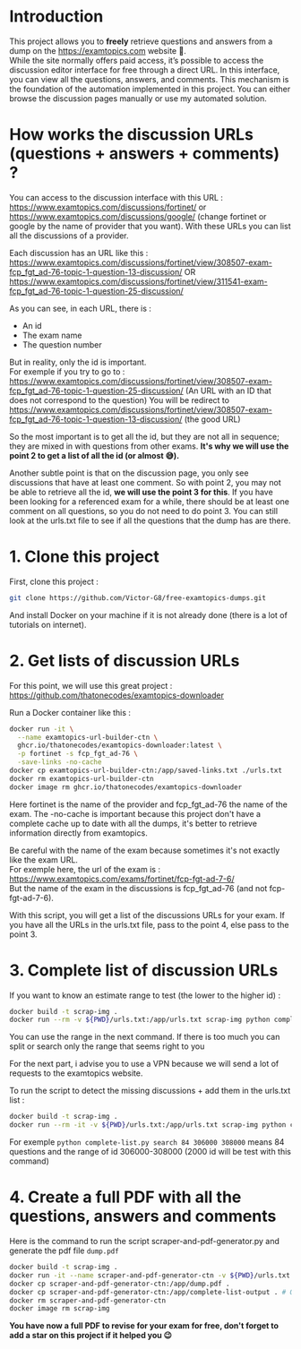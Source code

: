 # Introduction

This project allows you to **freely** retrieve questions and answers from a dump on the https://examtopics.com website 💸.\
While the site normally offers paid access, it’s possible to access the discussion editor interface for free through a direct URL. In this interface, you can view all the questions, answers, and comments. This mechanism is the foundation of the automation implemented in this project. You can either browse the discussion pages manually or use my automated solution.

# How works the discussion URLs (questions + answers + comments) ?

You can access to the discussion interface with this URL : https://www.examtopics.com/discussions/fortinet/ or https://www.examtopics.com/discussions/google/ (change fortinet or google by the name of provider that you want). With these URLs you can list all the discussions of a provider.

Each discussion has an URL like this : 
https://www.examtopics.com/discussions/fortinet/view/308507-exam-fcp_fgt_ad-76-topic-1-question-13-discussion/
OR
https://www.examtopics.com/discussions/fortinet/view/311541-exam-fcp_fgt_ad-76-topic-1-question-25-discussion/

As you can see, in each URL, there is :
* An id
* The exam name
* The question number

But in reality, only the id is important.\
For exemple if you try to go to : https://www.examtopics.com/discussions/fortinet/view/308507-exam-fcp_fgt_ad-76-topic-1-question-25-discussion/ (An URL with an ID that does not correspond to the question)
You will be redirect to https://www.examtopics.com/discussions/fortinet/view/308507-exam-fcp_fgt_ad-76-topic-1-question-13-discussion/ (the good URL)

So the most important is to get all the id, but they are not all in sequence; they are mixed in with questions from other exams. **It's why we will use the point 2 to get a list of all the id (or almost 😅).**

Another subtle point is that on the discussion page, you only see discussions that have at least one comment. So with point 2, you may not be able to retrieve all the id, **we will use the point 3 for this**. If you have been looking for a referenced exam for a while, there should be at least one comment on all questions, so you do not need to do point 3. You can still look at the urls.txt file to see if all the questions that the dump has are there.

# 1. Clone this project

First, clone this project : 

``` bash
git clone https://github.com/Victor-G8/free-examtopics-dumps.git
```

And install Docker on your machine if it is not already done (there is a lot of tutorials on internet).

# 2. Get lists of discussion URLs

For this point, we will use this great project  : https://github.com/thatonecodes/examtopics-downloader

Run a Docker container like this :

```bash
docker run -it \
  --name examtopics-url-builder-ctn \
  ghcr.io/thatonecodes/examtopics-downloader:latest \
  -p fortinet -s fcp_fgt_ad-76 \
  -save-links -no-cache
docker cp examtopics-url-builder-ctn:/app/saved-links.txt ./urls.txt
docker rm examtopics-url-builder-ctn
docker image rm ghcr.io/thatonecodes/examtopics-downloader
```

Here fortinet is the name of the provider and fcp_fgt_ad-76 the name of the exam. The -no-cache is important because this project don't have a complete cache up to date with all the dumps, it's better to retrieve information directly from examtopics.

Be careful with the name of the exam because sometimes it's not exactly like the exam URL.\
For exemple here, the url of the exam is : https://www.examtopics.com/exams/fortinet/fcp-fgt-ad-7-6/  
But the name of the exam in the discussions is fcp_fgt_ad-76 (and not fcp-fgt-ad-7-6).

With this script, you will get a list of the discussions URLs for your exam. If you have all the URLs in the urls.txt file, pass to the point 4, else pass to the point 3.

# 3. Complete list of discussion URLs

If you want to know an estimate range to test (the lower to the higher id) :
```bash
docker build -t scrap-img .
docker run --rm -v ${PWD}/urls.txt:/app/urls.txt scrap-img python complete-list.py estimate
```
You can use the range in the next command. If there is too much you can split or search only the range that seems right to you

For the next part, i advise you to use a VPN because we will send a lot of requests to the examtopics website.

To run the script to detect the missing discussions + add them in the urls.txt list :
```bash
docker build -t scrap-img .
docker run --rm -it -v ${PWD}/urls.txt:/app/urls.txt scrap-img python complete-list.py search <Number of questions> <Start of range> <End of range>
```
For exemple `python complete-list.py search 84 306000 308000` means 84 questions and the range of id 306000-308000 (2000 id will be test with this command)

# 4. Create a full PDF with all the questions, answers and comments

Here is the command to run the script scraper-and-pdf-generator.py and generate the pdf file `dump.pdf`

``` bash
docker build -t scrap-img .
docker run -it --name scraper-and-pdf-generator-ctn -v ${PWD}/urls.txt:/app/urls.txt scrap-img python scraper-and-pdf-generator.py
docker cp scraper-and-pdf-generator-ctn:/app/dump.pdf .
docker cp scraper-and-pdf-generator-ctn:/app/complete-list-output . # Optionnal
docker rm scraper-and-pdf-generator-ctn
docker image rm scrap-img
```

**You have now a full PDF to revise for your exam for free, don't forget to add a star on this project if it helped you 😉**
